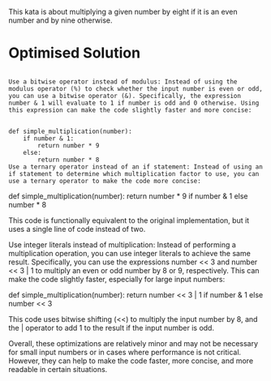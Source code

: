 This kata is about multiplying a given number by eight if it is an even number and by nine otherwise.


# Optimised Solution
```The given code appears to be a simple implementation of a function that multiplies an input number by 8 if it is even and by 9 if it is odd. While this code is correct and functional, it may be possible to optimize it in a few ways. Here are a few suggestions:

Use a bitwise operator instead of modulus: Instead of using the modulus operator (%) to check whether the input number is even or odd, you can use a bitwise operator (&). Specifically, the expression number & 1 will evaluate to 1 if number is odd and 0 otherwise. Using this expression can make the code slightly faster and more concise:


def simple_multiplication(number):
    if number & 1:
        return number * 9
    else:
        return number * 8
Use a ternary operator instead of an if statement: Instead of using an if statement to determine which multiplication factor to use, you can use a ternary operator to make the code more concise:
```
def simple_multiplication(number):
    return number * 9 if number & 1 else number * 8

This code is functionally equivalent to the original implementation, but it uses a single line of code instead of two.

Use integer literals instead of multiplication: Instead of performing a multiplication operation, you can use integer literals to achieve the same result. Specifically, you can use the expressions number << 3 and number << 3 | 1 to multiply an even or odd number by 8 or 9, respectively. This can make the code slightly faster, especially for large input numbers:

def simple_multiplication(number):
    return number << 3 | 1 if number & 1 else number << 3

This code uses bitwise shifting (<<) to multiply the input number by 8, and the | operator to add 1 to the result if the input number is odd.

Overall, these optimizations are relatively minor and may not be necessary for small input numbers or in cases where performance is not critical. However, they can help to make the code faster, more concise, and more readable in certain situations.